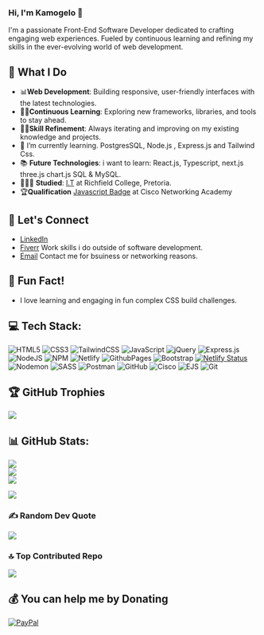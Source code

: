 ### Hi, I'm Kamogelo 👋

I'm a passionate Front-End Software Developer dedicated to crafting engaging web experiences. Fueled by continuous learning and refining my skills in the ever-evolving world of web development.

## 🌟 What I Do
- 📊**Web Development**: Building responsive, user-friendly interfaces with the latest technologies.
- 🧑‍🏫**Continuous Learning**: Exploring new frameworks, libraries, and tools to stay ahead.
- 🤹‍♂️**Skill Refinement**: Always iterating and improving on my existing knowledge and projects.
- 🌱 I’m currently learning. PostgresSQL, Node.js , Express.js and Tailwind Css.
- 📚 **Future Technologies**: i want to learn: React.js, Typescript, next.js three.js chart.js SQL & MySQL.
- 👨🏾‍🎓 **Studied**: [I.T](https://www.richfield.ac.za/) at Richfield College, Pretoria.
- 🏆**Qualification** [Javascript Badge](https://www.credly.com/badges/3aa16c65-282a-4216-9764-8824c0255e46) at Cisco Networking Academy

## 🚀 Let's Connect
- [LinkedIn](https://www.linkedin.com/in/kamogelo-mogasoa-5021a52b1/)
- [Fiverr](https://www.fiverr.com/ekgrafx) Work skills i do outside of software development.
- [Email](mailto:ekmogasoa@gmail.com) Contact me for bsuiness or networking reasons.
  
 ## 🎉 Fun Fact!
- I love learning and engaging in fun complex CSS build challenges.

## 💻 Tech Stack:
![HTML5](https://img.shields.io/badge/html5-%23E34F26.svg?style=for-the-badge&logo=html5&logoColor=white) 
![CSS3](https://img.shields.io/badge/css3-%231572B6.svg?style=for-the-badge&logo=css3&logoColor=white) 
![TailwindCSS](https://img.shields.io/badge/tailwindcss-%2338B2AC.svg?style=for-the-badge&logo=tailwind-css&logoColor=white) 
![JavaScript](https://img.shields.io/badge/javascript-%23323330.svg?style=for-the-badge&logo=javascript&logoColor=%23F7DF1E) 
![jQuery](https://img.shields.io/badge/jquery-%230769AD.svg?style=for-the-badge&logo=jquery&logoColor=white) 
![Express.js](https://img.shields.io/badge/express.js-%23404d59.svg?style=for-the-badge&logo=express&logoColor=%2361DAFB) 
![NodeJS](https://img.shields.io/badge/node.js-6DA55F?style=for-the-badge&logo=node.js&logoColor=white)
![NPM](https://img.shields.io/badge/NPM-%23CB3837.svg?style=for-the-badge&logo=npm&logoColor=white) 
![Netlify](https://img.shields.io/badge/netlify-%23000000.svg?style=for-the-badge&logo=netlify&logoColor=#00C7B7)
![GithubPages](https://img.shields.io/badge/github%20pages-121013?style=for-the-badge&logo=github&logoColor=white)
![Bootstrap](https://img.shields.io/badge/bootstrap-%238511FA.svg?style=for-the-badge&logo=bootstrap&logoColor=white) 
[![Netlify Status](https://api.netlify.com/api/v1/badges/2a7272c8-fee9-4b3e-b1a9-29afc0e47145/deploy-status)](https://app.netlify.com/sites/kamogelodevportfolio/deploys)
![Nodemon](https://img.shields.io/badge/NODEMON-%23323330.svg?style=for-the-badge&logo=nodemon&logoColor=%BBDEAD) 
![SASS](https://img.shields.io/badge/SASS-hotpink.svg?style=for-the-badge&logo=SASS&logoColor=white) 
![Postman](https://img.shields.io/badge/Postman-FF6C37?style=for-the-badge&logo=postman&logoColor=white)
![GitHub](https://img.shields.io/badge/github-%23121011.svg?style=for-the-badge&logo=github&logoColor=white) 
![Cisco](https://img.shields.io/badge/cisco-%23049fd9.svg?style=for-the-badge&logo=cisco&logoColor=black)
![EJS](https://img.shields.io/badge/ejs-%23B4CA65.svg?style=for-the-badge&logo=ejs&logoColor=black)
![Git](https://img.shields.io/badge/git-%23F05033.svg?style=for-the-badge&logo=git&logoColor=white)

<!-- Proudly created with GPRM ( https://gprm.itsvg.in ) -->

## 🏆 GitHub Trophies
![](https://github-profile-trophy.vercel.app/?username=Kamogelo-7&theme=radical&no-frame=false&no-bg=false&margin-w=4)

## 📊 GitHub Stats:
![](https://github-readme-stats.vercel.app/api?username=Kamogelo-7&theme=merko&hide_border=false&include_all_commits=false&count_private=false)
<br>![](https://github-readme-streak-stats.herokuapp.com/?user=Kamogelo-7&theme=merko&hide_border=false) <br/>
![](https://github-readme-stats.vercel.app/api/top-langs/?username=Kamogelo-7&theme=merko&hide_border=false&include_all_commits=false&count_private=false&layout=compact)

[![](https://visitcount.itsvg.in/api?id=Kamogelo-7&icon=0&color=3)](https://visitcount.itsvg.in)

### ✍️ Random Dev Quote
![](https://quotes-github-readme.vercel.app/api?type=horizontal&theme=merko)

### 🔝 Top Contributed Repo
![](https://github-contributor-stats.vercel.app/api?username=Kamogelo-7&limit=5&theme=radical&combine_all_yearly_contributions=true)



  ## 💰 You can help me by Donating
  [![PayPal](https://img.shields.io/badge/PayPal-00457C?style=for-the-badge&logo=paypal&logoColor=white)](https://paypal.me/Ekgrafx) 

  
<!-- Proudly created with GPRM ( https://gprm.itsvg.in ) -->

